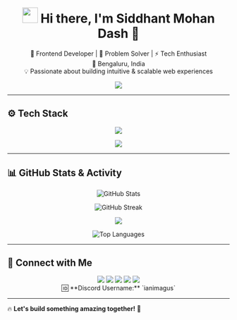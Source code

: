 <!-- Animated Greetings -->
<h1 align="center">
  <img src="https://media.giphy.com/media/hvRJCLFzcasrR4ia7z/giphy.gif" width="35px"> Hi there, I'm Siddhant Mohan Dash 👋
</h1>

<p align="center">
  🚀 Frontend Developer | 🎯 Problem Solver | ⚡ Tech Enthusiast  
  <br>📍 Bengaluru, India  
  <br>💡 Passionate about building intuitive & scalable web experiences
</p>

<!-- Typing Animation -->
<p align="center">
  <img src="https://readme-typing-svg.herokuapp.com?font=Fira+Code&size=22&pause=1000&color=36BCF7&width=435&lines=Passionate+Frontend+Developer;Loves+React.js+and+JavaScript;Tech+Enthusiast+%F0%9F%9A%80">
</p>

---

## ⚙️ Tech Stack
<p align="center">
  <img src="https://skillicons.dev/icons?i=html,css,javascript,react,bootstrap,nodejs,git,figma,linux" />
</p>

<p align="center">
  <img src="https://github-profile-trophy.vercel.app/?username=Siddhant-ani&theme=radical&no-bg=true&no-frame=true" />
</p>

---

## 📊 GitHub Stats & Activity
<p align="center">
  <img src="https://github-readme-stats.vercel.app/api?username=Siddhant-ani&show_icons=true&theme=radical&count_private=true" alt="GitHub Stats" />
</p>

<p align="center">
  <img src="https://github-readme-streak-stats.herokuapp.com/?user=Siddhant-ani&theme=radical" alt="GitHub Streak" />
</p>

<p align="center">
  <img src="https://github-profile-summary-cards.vercel.app/api/cards/profile-details?username=Siddhant-ani&theme=radical" />
</p>

<p align="center">
  <img src="https://github-readme-stats.vercel.app/api/top-langs/?username=Siddhant-ani&layout=compact&theme=radical" alt="Top Languages" />
</p>

---

## 🔗 Connect with Me
<p align="center">
  <a href="https://github.com/Siddhant-ani"><img src="https://img.shields.io/badge/GitHub-000?style=for-the-badge&logo=github&logoColor=white"/></a>
  <a href="https://www.linkedin.com/in/siddhant-mohan-dash"><img src="https://img.shields.io/badge/LinkedIn-0077B5?style=for-the-badge&logo=linkedin&logoColor=white"/></a>
  <a href="mailto:siddhantdash1212@gmail.com"><img src="https://img.shields.io/badge/Gmail-D14836?style=for-the-badge&logo=gmail&logoColor=white"/></a>
  <a href="https://www.instagram.com/_._siddhant._._/"><img src="https://img.shields.io/badge/Instagram-E4405F?style=for-the-badge&logo=instagram&logoColor=white"/></a>
  <a href="https://discord.com"><img src="https://img.shields.io/badge/Discord-5865F2?style=for-the-badge&logo=discord&logoColor=white"/></a> <br>
  🆔 **Discord Username:** `ianimagus`
</p>

---

🔥 **Let's build something amazing together!** 🚀
